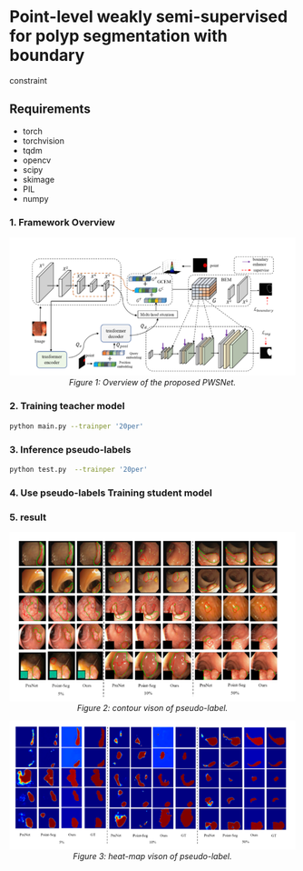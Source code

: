 #  Point-level weakly semi-supervised for polyp segmentation with boundary
constraint

##  Requirements

* torch
* torchvision 
* tqdm
* opencv
* scipy
* skimage
* PIL
* numpy
### 1. Framework Overview

<p align="center">
    <img src="imgs/NETWORK.png"/> <br />
    <em> 
    Figure 1: Overview of the proposed PWSNet.
    </em>
</p>

### 2. Training teacher model

```bash
python main.py --trainper '20per'  
```

###  3. Inference pseudo-labels

```bash
python test.py  --trainper '20per'

```

###  4. Use pseudo-labels Training student model
###  5. result
<p align="center">
    <img src="imgs/result.png"/> <br />
    <em> 
    Figure 2: contour vison of pseudo-label.
    </em>
</p>
<p align="center">
    <img src="imgs/result1.png"/> <br />
    <em> 
    Figure 3: heat-map vison of pseudo-label.
    </em>
</p>

